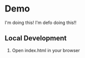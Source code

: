 # Demo
I'm doing this!
I'm defo doing this!!
## Local Development

1. Open index.html in your browser